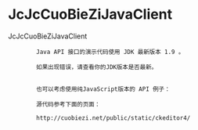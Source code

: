 # JcJcCuoBieZiJavaClient
JcJcCuoBieZiJavaClient




            Java API 接口的演示代码使用 JDK 最新版本 1.9 。

            如果出现错误，请查看你的JDK版本是否最新。


            也可以考虑使用纯JavaScript版本的 API 例子：

            源代码参考下面的页面：

            http://cuobiezi.net/public/static/ckeditor4/
            
            
            
            